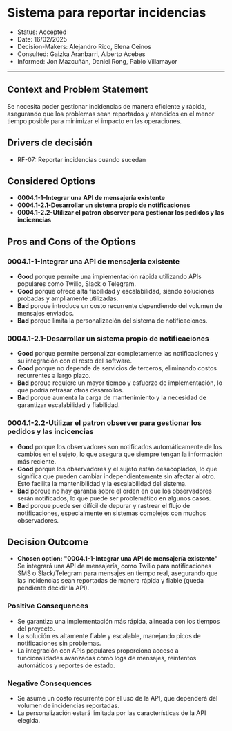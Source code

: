 # Sistema para reportar incidencias

* Status: Accepted
* Date: 16/02/2025
* Decision-Makers: Alejandro Rico, Elena Ceinos
* Consulted: Gaizka Aranbarri, Alberto Acebes
* Informed: Jon Mazcuñán, Daniel Rong, Pablo Villamayor
---

## Context and Problem Statement

Se necesita poder gestionar incidencias de manera eficiente y rápida, asegurando que los problemas sean reportados y atendidos en el menor tiempo posible para minimizar el impacto en las operaciones.

## Drivers de decisión

* RF-07: Reportar incidencias cuando sucedan

## Considered Options

* **0004.1-1-Integrar una API de mensajería existente**
* **0004.1-2.1-Desarrollar un sistema propio de notificaciones**
* **0004.1-2.2-Utilizar el patron observer para gestionar los pedidos y las incicencias**

## Pros and Cons of the Options

### 0004.1-1-Integrar una API de mensajería existente

* **Good** porque permite una implementación rápida utilizando APIs populares como Twilio, Slack o Telegram.  
* **Good** porque ofrece alta fiabilidad y escalabilidad, siendo soluciones probadas y ampliamente utilizadas.  
* **Bad** porque introduce un costo recurrente dependiendo del volumen de mensajes enviados.  
* **Bad** porque limita la personalización del sistema de notificaciones.  

### 0004.1-2.1-Desarrollar un sistema propio de notificaciones

* **Good** porque permite personalizar completamente las notificaciones y su integración con el resto del software.  
* **Good** porque no depende de servicios de terceros, eliminando costos recurrentes a largo plazo.  
* **Bad** porque requiere un mayor tiempo y esfuerzo de implementación, lo que podría retrasar otros desarrollos.  
* **Bad** porque aumenta la carga de mantenimiento y la necesidad de garantizar escalabilidad y fiabilidad.  

### 0004.1-2.2-Utilizar el patron observer para gestionar los pedidos y las incicencias

* **Good** porque los observadores son notificados automáticamente de los cambios en el sujeto, lo que asegura que siempre tengan la información más reciente.
* **Good** porque los observadores y el sujeto están desacoplados, lo que significa que pueden cambiar independientemente sin afectar al otro. Esto facilita la mantenibilidad y la escalabilidad del sistema.
* **Bad** porque no hay garantía sobre el orden en que los observadores serán notificados, lo que puede ser problemático en algunos casos.
* **Bad** porque puede ser difícil de depurar y rastrear el flujo de notificaciones, especialmente en sistemas complejos con muchos observadores.


## Decision Outcome

* **Chosen option: "0004.1-1-Integrar una API de mensajería existente"**
Se integrará una API de mensajería, como Twilio para notificaciones SMS o Slack/Telegram para mensajes en tiempo real, asegurando que las incidencias sean reportadas de manera rápida y fiable (queda pendiente decidir la API).

### Positive Consequences

* Se garantiza una implementación más rápida, alineada con los tiempos del proyecto.  
* La solución es altamente fiable y escalable, manejando picos de notificaciones sin problemas.  
* La integración con APIs populares proporciona acceso a funcionalidades avanzadas como logs de mensajes, reintentos automáticos y reportes de estado.

### Negative Consequences

* Se asume un costo recurrente por el uso de la API, que dependerá del volumen de incidencias reportadas.  
* La personalización estará limitada por las características de la API elegida.  
